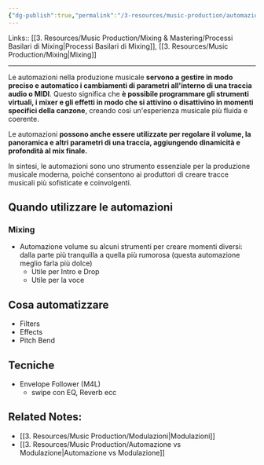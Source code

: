 ```yaml
---
{"dg-publish":true,"permalink":"/3-resources/music-production/automazioni-mixing/","tags":["type/note"]}
---
```


Links:: [[3. Resources/Music Production/Mixing & Mastering/Processi Basilari di Mixing\|Processi Basilari di Mixing]], [[3. Resources/Music Production/Mixing\|Mixing]]

---

Le automazioni nella produzione musicale **servono a gestire in modo preciso e automatico i cambiamenti di parametri all'interno di una traccia audio o MIDI**. Questo significa che **è possibile programmare gli strumenti virtuali, i mixer e gli effetti in modo che si attivino o disattivino in momenti specifici della canzone**, creando così un'esperienza musicale più fluida e coerente. 

Le automazioni **possono anche essere utilizzate per regolare il volume, la panoramica e altri parametri di una traccia, aggiungendo dinamicità e profondità al mix finale.** 

In sintesi, le automazioni sono uno strumento essenziale per la produzione musicale moderna, poiché consentono ai produttori di creare tracce musicali più sofisticate e coinvolgenti.

## Quando utilizzare le automazioni

### Mixing

- Automazione volume su alcuni strumenti per creare momenti diversi: dalla parte più tranquilla a quella più rumorosa (questa automazione meglio farla più dolce)
	- Utile per Intro e Drop
	- Utile per la voce

## Cosa automatizzare

- Filters
- Effects
- Pitch Bend

## Tecniche

- Envelope Follower (M4L)
	- swipe con EQ, Reverb ecc


## Related Notes:

- [[3. Resources/Music Production/Modulazioni\|Modulazioni]]
- [[3. Resources/Music Production/Automazione vs Modulazione\|Automazione vs Modulazione]]

